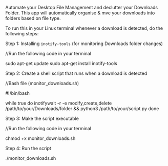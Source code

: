 Automate your Desktop File Management and declutter your Downloads Folder. This app will automatically organise & mve your downloads into folders based on file type.


To run this in your Linux terminal whenever a download is detected, do the following steps:


Step 1: Installing `inotify-tools` (for monitoring Downloads folder changes)
  
//Run the following code in your terminal

sudo apt-get update
sudo apt-get install inotify-tools


Step 2: Create a shell script that runs when a download is detected

//Bash file (monitor_downloads.sh)

#!/bin/bash

while true
do
    inotifywait -r -e modify,create,delete /path/to/your/Downloads/folder && python3 /path/to/your/script.py
done


Step 3: Make the script executable

//Run the following code in your terminal

chmod +x monitor_downloads.sh


Step 4: Run the script

./monitor_downloads.sh
